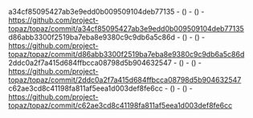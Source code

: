 a34cf85095427ab3e9edd0b009509104deb77135 -  () -  () - https://github.com/project-topaz/topaz/commit/a34cf85095427ab3e9edd0b009509104deb77135
d86abb3300f2519ba7eba8e9380c9c9db6a5c86d -  () -  () - https://github.com/project-topaz/topaz/commit/d86abb3300f2519ba7eba8e9380c9c9db6a5c86d
2ddc0a2f7a415d684ffbcca08798d5b904632547 -  () -  () - https://github.com/project-topaz/topaz/commit/2ddc0a2f7a415d684ffbcca08798d5b904632547
c62ae3cd8c41198fa811af5eea1d003def8fe6cc -  () -  () - https://github.com/project-topaz/topaz/commit/c62ae3cd8c41198fa811af5eea1d003def8fe6cc
